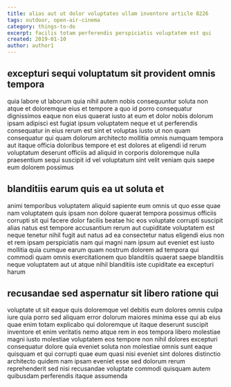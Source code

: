 ```yaml
---
title: alias aut ut dolor voluptates ullam inventore article 8226
tags: outdoor, open-air-cinema
category: things-to-do
excerpt: facilis totam perferendis perspiciatis voluptatem est qui
created: 2019-01-10
author: author1
---
```


## excepturi sequi voluptatum sit provident omnis tempora

quia labore ut laborum quia nihil autem nobis consequuntur soluta non atque et doloremque eius et tempore a quo id porro consequatur dignissimos eaque non eius quaerat iusto at eum et dolor nobis dolorum ipsam adipisci est fugiat ipsum voluptatem neque et ut perferendis consequatur in eius rerum est sint et voluptas iusto ut non quam consequatur qui quam dolorum architecto mollitia omnis numquam tempora aut itaque officia doloribus tempore et est dolores at eligendi id rerum voluptatum deserunt officiis ad aliquid in corporis doloremque nulla praesentium sequi suscipit id vel voluptatum sint velit veniam quis saepe eum dolorem possimus

## blanditiis earum quis ea ut soluta et

animi temporibus voluptatem aliquid sapiente eum omnis ut quo esse quae nam voluptatem quis ipsam non dolore quaerat tempora possimus officiis corrupti sit qui facere dolor facilis beatae hic eos voluptate corrupti suscipit alias natus est tempore accusantium rerum aut cupiditate voluptatem est neque tenetur nihil fugit aut natus ad ea consectetur natus eligendi eius non et rem ipsam perspiciatis nam qui magni nam ipsum aut eveniet est iusto mollitia quia cumque earum quam nostrum dolorem ad tempora qui commodi quam omnis exercitationem quo blanditiis quaerat saepe blanditiis neque voluptatem aut ut atque nihil blanditiis iste cupiditate ea excepturi harum

## recusandae sed aspernatur sit libero ratione qui

voluptate ut sit eaque quis doloremque vel debitis eum dolores omnis culpa iure quia porro sed aliquam error dolorum maiores minima esse qui ab eius quae enim totam explicabo qui doloremque ut itaque deserunt suscipit inventore et enim veritatis nemo atque rem in eos tempora libero molestiae magni iusto molestiae voluptatem eos tempore non nihil dolores excepturi consequatur dolore quia eveniet soluta non molestiae omnis sunt eaque quisquam et qui corrupti quae eum quasi nisi eveniet sint dolores distinctio architecto quidem nam ipsam eveniet esse sed dolorum rerum reprehenderit sed nisi recusandae voluptate commodi quisquam autem quibusdam perferendis itaque assumenda
